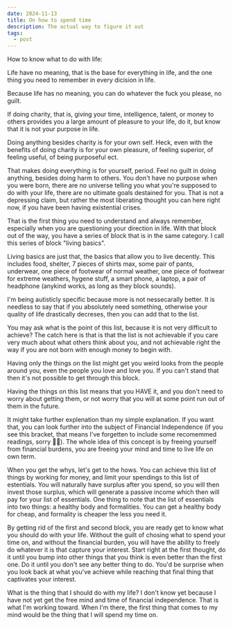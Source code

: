 ```yaml
---
date: 2024-11-13
title: On how to spend time
description: The actual way to figure it out
tags:
  - post
---
```

How to know what to do with life:

Life have no meaning, that is the base for everything in life, and the one thing you need to remember in every dicision in life.

Because life has no meaning, you can do whatever the fuck you please, no guilt.

If doing charity, that is, giving your time, intelligence, talent, or money to others provides you a large amount of pleasure to your life, do it, but know that it is not your purpose in life.

Doing anything besides charity is for your own self. Heck, even with the benefits of doing charity is for your own pleasure, of feeling superior, of feeling useful, of being purposeful ect.

That makes doing everything is for yourself, period. Feel no guilt in doing anything, besides doing harm to others. You don't have no purpose when you were born, there are no universe telling you what you're supposed to do with your life, there are no ultimate goals destained for you. That is not a depressing claim, but rather the most liberating thought you can here right now, if you have been having existential crises.

That is the first thing you need to understand and always remember, especially when you are questioning your direction in life. With that block out of the way, you have a series of block that is in the same category. I call this series of block "living basics".

Living basics are just that, the basics that allow you to live decently. This includes food, shelter, 7 pieces of shirts max, some pair of pants, underwear, one piece of footwear of normal weather, one piece of footwear for extreme weathers, hygene stuff, a smart phone, a laptop, a pair of headphone (anykind works, as long as they block sounds).

I'm being autisticly specific because more is not nessecarally better. It is needless to say that if you absolutely need something, otherwise your quality of life drastically decreses, then you can add that to the list. 

You may ask what is the point of this list, because it is not very difficult to achieve? The catch here is that is that the list is not achievable if you care very much about what others think about you, and not achievable right the way if you are not born with enough money to begin with. 

Having only the things on the list might get you weird looks from the people around you, even the people you love and love you. If you can't stand that then it's not possible to get through this block.

Having the things on this list means that you HAVE it, and you don't need to worry about getting them, or not worry that you will at some point run out of them in the future.

It might take further explenation than my simple explanation. If you want that, you can look further into the subject of Financial Independence (if you see this bracket, that means I've forgetten to include some recomemmed readings, sorry 🤷‍♂️). The whole idea of this concept is by freeing yourself from financial burdens, you are freeing your mind and time to live life on own term.

When you get the whys, let's get to the hows. You can achieve this list of things by working for money, and limit your spendings to this list of estentials. You will naturally have surplus after you spend, so you will then invest those surplus, which will generate a passive income which then will pay for your list of essentials. One thing to note that the list of essentials into two things: a healthy body and formalities. You can get a healthy body for cheap, and formality is cheaper the less you need it.

By getting rid of the first and second block, you are ready get to know what you should do with your life. Without the guilt of chosing what to spend your time on, and without the financial burden, you will have the ability to freely do whatever it is that capture your interest. Start right at the first thought, do it until you bump into other things that you think is even better than the first one. Do it until you don't see any better thing to do. You'd be surprise when you look back at what you've achieve while reaching that final thing that captivates your interest.

What is the thing that I should do with my life? I don't know yet because I have not yet get the free mind and time of financial independence. That is what I'm working toward. When I'm there, the first thing that comes to my mind would be the thing that I will spend my time on.
